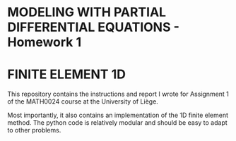 # MODELING WITH PARTIAL DIFFERENTIAL EQUATIONS - Homework 1
# FINITE ELEMENT 1D

This repository contains the instructions and report I wrote for Assignment 1 of the MATH0024 course at the University of Liège.

Most importantly, it also contains an implementation of the 1D finite element method. The python code is relatively modular and should be easy to adapt to other problems. 
